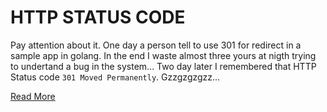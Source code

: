 # HTTP STATUS CODE

Pay attention about it. One day a person tell to use 301 for redirect in a sample app in golang. In the end I waste almost three yours at nigth trying to undertand a bug in the system... Two day later I remembered that HTTP Status code `301 Moved Permanently`. Gzzgzgzgzz...

[Read More](https://tools.ietf.org/html/rfc7231#section-6.4.2)
